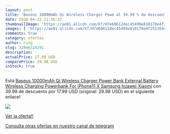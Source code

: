 ```yaml
---
layout: post
title: 'Baseus 10000mAh Qi Wireless Charger Powe al 39.99 % de descuento'
date: 2020-04-22 11:35:37
thumbnailImage: 'https://ae01.alicdn.com/kf/H7e60612dec45499e810178e4f251164dj/Baseus-10000mAh-Qi-Wireless-Charger-Power-Bank-External-Battery-Wireless-Charging-Powerbank-For-iPhone11-X-Samsung.jpg_350x350._SL200_.jpg'
images: [ 'https://ae01.alicdn.com/kf/H7e60612dec45499e810178e4f251164dj/Baseus-10000mAh-Qi-Wireless-Charger-Power-Bank-External-Battery-Wireless-Charging-Powerbank-For-iPhone11-X-Samsung.jpg_350x350._SL200_.jpg' ]
comments: true
category: ofertas
author: ring
slug: 32946324291
description:
actualPrice: 17.99 USD
comparePrice: 29.98 USD
inStock: true
---
```


Está [Baseus 10000mAh Qi Wireless Charger Power Bank External Battery Wireless Charging Powerbank For iPhone11 X Samsung huawei Xiaomi](https://www.amazon.com/dp/32946324291/?tag=redken08-20) con 39.99 de descuento por 17.99 USD (original: 29.98 USD) en el siguiente enlace!

[![](https://ae01.alicdn.com/kf/H7e60612dec45499e810178e4f251164dj/Baseus-10000mAh-Qi-Wireless-Charger-Power-Bank-External-Battery-Wireless-Charging-Powerbank-For-iPhone11-X-Samsung.jpg_350x350._SL200_.jpg)](https://www.amazon.com/dp/32946324291/?tag=redken08-20)

[Ver la oferta!!](https://www.amazon.com/dp/32946324291/?tag=redken08-20)

[Consulta otras ofertas en nuestro canal de telegram](https://t.me/s/ofertas25)

